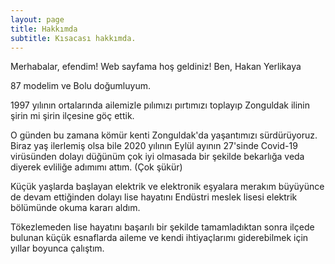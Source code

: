 ```yaml
---
layout: page
title: Hakkımda
subtitle: Kısacası hakkımda.
---
```


Merhabalar, efendim! Web sayfama hoş geldiniz! Ben, Hakan Yerlikaya

87 modelim ve Bolu doğumluyum.

1997 yılının ortalarında ailemizle pılımızı pırtımızı toplayıp Zonguldak ilinin şirin mi şirin ilçesine göç ettik. 

O günden bu zamana kömür kenti Zonguldak'da yaşantımızı sürdürüyoruz. Biraz yaş ilerlemiş olsa bile 2020 yılının Eylül ayının 27'sinde Covid-19 virüsünden dolayı düğünüm çok iyi olmasada bir şekilde bekarlığa veda diyerek evliliğe adımımı attım. (Çok şükür)

Küçük yaşlarda başlayan elektrik ve elektronik eşyalara merakım büyüyünce de devam ettiğinden dolayı lise hayatını Endüstri meslek lisesi elektrik bölümünde okuma kararı aldım.

Tökezlemeden lise hayatını başarılı bir şekilde tamamladıktan sonra ilçede bulunan küçük esnaflarda aileme ve kendi ihtiyaçlarımı giderebilmek için yıllar boyunca çalıştım.










